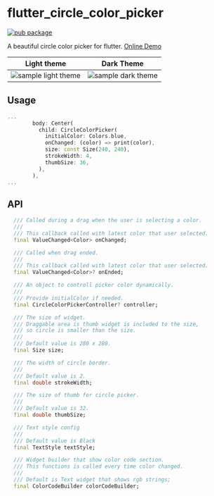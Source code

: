 # flutter_circle_color_picker
[![pub package](https://img.shields.io/pub/v/flutter_circle_color_picker.svg)](https://pub.dartlang.org/packages/flutter_circle_color_picker)

A beautiful circle color picker for flutter. [Online Demo](https://itome.github.io/flutter_circle_color_picker/)

|Light theme|Dark Theme|
| --- | --- |
| ![sample light theme](https://user-images.githubusercontent.com/24409457/69745423-82bd7b80-1185-11ea-9ea5-70ab5596d872.gif) | ![sample dark theme](https://user-images.githubusercontent.com/24409457/69745500-a84a8500-1185-11ea-9e90-28492227e779.gif) |


## Usage

```dart
...
        body: Center(
          child: CircleColorPicker(
            initialColor: Colors.blue,
            onChanged: (color) => print(color),
            size: const Size(240, 240),
            strokeWidth: 4,
            thumbSize: 36,
          ),
        ),
...
```

## API

```dart
  /// Called during a drag when the user is selecting a color.
  ///
  /// This callback called with latest color that user selected.
  final ValueChanged<Color> onChanged;

  /// Called when drag ended.
  ///
  /// This callback called with latest color that user selected.
  final ValueChanged<Color>? onEnded;

  /// An object to controll picker color dynamically.
  ///
  /// Provide initialColor if needed.
  final CircleColorPickerController? controller;

  /// The size of widget.
  /// Draggable area is thumb widget is included to the size,
  /// so circle is smaller than the size.
  ///
  /// Default value is 280 x 280.
  final Size size;

  /// The width of circle border.
  ///
  /// Default value is 2.
  final double strokeWidth;

  /// The size of thumb for circle picker.
  ///
  /// Default value is 32.
  final double thumbSize;

  /// Text style config
  ///
  /// Default value is Black
  final TextStyle textStyle;

  /// Widget builder that show color code section.
  /// This functions is called every time color changed.
  ///
  /// Default is Text widget that shows rgb strings;
  final ColorCodeBuilder colorCodeBuilder;
```
